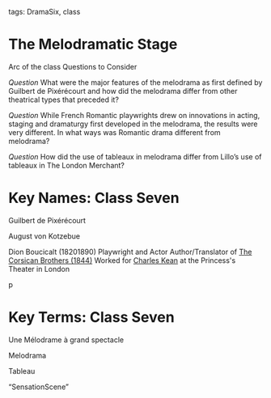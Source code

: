 
tags: DramaSix, class

# The Melodramatic Stage

Arc of the class
Questions to Consider

_Question_
What were the major features of the melodrama as first defined by Guilbert de Pixérécourt and how did the melodrama differ from other theatrical types that preceded it?

_Question_
While French Romantic playwrights drew on innovations in acting, staging and dramaturgy first developed in the melodrama, the results were very different. In what ways was Romantic drama different from melodrama?

_Question_
How did the use of tableaux in melodrama differ from Lillo’s use of tableaux in The London Merchant?


# Key Names: Class Seven

Guilbert de Pixérécourt

August von Kotzebue

Dion Boucicalt (18201890)
 Playwright and Actor
 Author/Translator of [The Corsican Brothers (1844)](/0NohGb4ATRy4vqfFvhbZDQ?both)
 Worked for [Charles Kean](/zrQHekanRoOqyACotV_Vg) at the Princess's Theater in London

p

# Key Terms: Class Seven
Une Mélodrame à grand spectacle

Melodrama

Tableau

“SensationScene”
